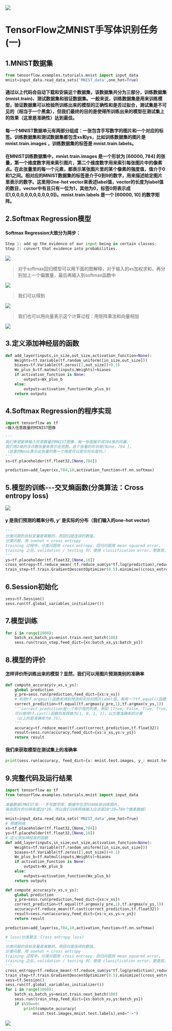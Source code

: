 

![](http://p20tr36iw.bkt.clouddn.com/MNIST.png)
<!--more-->

# TensorFlow之MNIST手写体识别任务(一)

## 1.MNIST数据集
```python
from tensorflow.examples.tutorials.mnist import input_data
mnist=input_data.read_data_sets('MNIST_data',one_hot=True)
```

#### 通过以上代码会自动下载和安装这个数据集，该数据集共分为三部分，训练数据集(mnist.train)、测试数据集和验证数据集。一般来说，训练数据集是用来训练模型，验证数据集可以检验所训练出来的模型的正确性和是否过拟合，测试集是不可见的（相当于一个黑盒），但我们最终的目的是使得所训练出来的模型在测试集上的效果（这里是准确性）达到最佳。

#### 每一个MNIST数据单元有两部分组成：一张包含手写数字的图片和一个对应的标签。训练数据集和测试数据集都包含xs和ys，比如训练数据集的图片是 mnist.train.images ，训练数据集的标签是 mnist.train.labels。

#### 在MNIST训练数据集中，mnist.train.images 是一个形状为 [60000, 784] 的张量，第一个维度数字用来索引图片，第二个维度数字用来索引每张图片中的像素点。在此张量里的每一个元素，都表示某张图片里的某个像素的强度值，值介于0和1之间。相对应的MNIST数据集的标签是介于0到9的数字，用来描述给定图片里表示的数字。这里用One-hot vector来表述label值，vector的长度为label值的数目，vector中有且只有一位为1，其他为0，标签0将表示成([1,0,0,0,0,0,0,0,0,0,0])。mnist.train.labels 是一个 [60000, 10] 的数字矩阵。

## 2.Softmax Regression模型
#### Softmax Regression大致分为两步：
```python
Step 1: add up the evidence of our input being in certain classes;
Step 2: convert that evidence into probabilities.
```

<a href="http://www.codecogs.com/eqnedit.php?latex=evidence_i=\sum_jW_{i,j}*x_j&plus;b_i" target="_blank"><img src="http://latex.codecogs.com/gif.latex?evidence_i=\sum_jW_{i,j}*x_j&plus;b_i"/></a>
>对于softmax回归模型可以用下面的图解释，对于输入的xs加权求和，再分别加上一个偏置量，最后再输入到softmax函数中

![](http://www.tensorfly.cn/tfdoc/images/softmax-regression-scalargraph.png)
>我们可以得到

![](http://www.tensorfly.cn/tfdoc/images/softmax-regression-scalarequation.png)
>我们也可以用向量表示这个计算过程：用矩阵乘法和向量相加

![](http://www.tensorfly.cn/tfdoc/images/softmax-regression-vectorequation.png)

## 3.定义添加神经层的函数
```python
def add_layer(inputs,in_size,out_size,activation_function=None):
    Weights=tf.Variable(tf.random_uniform([in_size,out_size]))
    biases=tf.Variable(tf.zeros([1,out_size])+0.1)
    Wx_plus_b=tf.matmul(inputs,Weights)+biases
    if activation_function is None:
        outputs=Wx_plus_b
    else:
        outputs=activation_function(Wx_plus_b)
    return outputs
```
## 4.Softmax Regression的程序实现
```python
import tensorflow as tf
>输入任意数量的MINIST图像

'''
我们希望能够输入任意数量的MNIST图像，每一张图展平成784维的向量。
我们用2维的浮点数张量来表示这些图，这个张量的形状是[None，784 ]。
（这里的None表示此张量的第一个维度可以是任何长度的。）
'''
xs=tf.placeholder(tf.float32,[None,784])

prediction=add_layer(xs,784,10,activation_function=tf.nn.softmax)
```
## 5.模型的训练---交叉熵函数(分类算法：Cross entropy loss)
![](http://www.tensorfly.cn/tfdoc/images/mnist10.png)
#### y 是我们预测的概率分布, y' 是实际的分布（我们输入的one-hot vector)
```python
'''
分类问题的目标变量是离散的，而回归是连续的数值。
分类问题，用 onehot + cross entropy
training 过程中，分类问题用 cross entropy，回归问题用 mean squared error。
training 之后，validation / testing 时，使用 classification error，更直观，而且是我们最关注的指标。
'''
ys=tf.placeholder(tf.float32,[None,10])
cross_entropy=tf.reduce_mean(-tf.reduce_sum(ys*tf.log(prediction),reduction_indices=[1]))
train_step=tf.train.GradientDescentOptimizer(0.5).minimize((cross_entropy))
```
## 6.Session初始化
```python
sess=tf.Session()
sess.run(tf.global_variables_initializer())
```
## 7.模型训练

```python
for i in range(1000):
    batch_xs,batch_ys=mnist.train.next_batch(100)
    sess.run(train_step,feed_dict={xs:batch_xs,ys:batch_ys})
```
## 8.模型的评价
#### 怎样评价所训练出来的模型？显然，我们可以用图片预测类别的准确率

```python
def compute_accuracy(v_xs,v_ys):
    global prediction
    y_pre=sess.run(prediction,feed_dict={xs:v_xs})
    # 利用tf.argmax()函数来得到预测和实际的图片label值，再用一个tf.equal()函数来判断预测值和真实值是否一致
    correct_prediction=tf.equal(tf.argmax(y_pre,1),tf.argmax(v_ys,1))
    '''correct_prediction是一个布尔值的列表，例如 [True, False, True, True]。
    可以使用tf.cast()函数将其转换为[1, 0, 1, 1]，以方便准确率的计算
    （以上的是准确率为0.75）。
    '''
    accuracy=tf.reduce_mean(tf.cast(correct_prediction,tf.float32))
    result=sess.run(accuracy,feed_dict={xs:v_xs,ys:v_ys})
    return result
```
#### 我们来获取模型在测试集上的准确率
```python
print(sess.run(accuracy, feed_dict={x: mnist.test.images, y_: mnist.test.labels}))
```
## 9.完整代码及运行结果
```python
import tensorflow as tf
from tensorflow.examples.tutorials.mnist import input_data
'''
准备数据(MNIST库---手写数字库，数据中包含55000张训练图片，
每张图片的分辨率是28*28，所以我们训练网络输入应该是28*28=784个像素数据)
'''
mnist=input_data.read_data_sets('MNIST_data',one_hot=True)
# 搭建网络
xs=tf.placeholder(tf.float32,[None,784])
ys=tf.placeholder(tf.float32,[None,10])
# 定义添加神经层的函数
def add_layer(inputs,in_size,out_size,activation_function=None):
    Weights=tf.Variable(tf.random_uniform([in_size,out_size]))
    biases=tf.Variable(tf.zeros([1,out_size])+0.1)
    Wx_plus_b=tf.matmul(inputs,Weights)+biases
    if activation_function is None:
        outputs=Wx_plus_b
    else:
        outputs=activation_function(Wx_plus_b)
    return outputs

def compute_accuracy(v_xs,v_ys):
    global prediction
    y_pre=sess.run(prediction,feed_dict={xs:v_xs})
    correct_prediction=tf.equal(tf.argmax(y_pre,1),tf.argmax(v_ys,1))
    accuracy=tf.reduce_mean(tf.cast(correct_prediction,tf.float32))
    result=sess.run(accuracy,feed_dict={xs:v_xs,ys:v_ys})
    return result

prediction=add_layer(xs,784,10,activation_function=tf.nn.softmax)

# loss(分类算法：Cross entropy loss)
'''
分类问题的目标变量是离散的，而回归是连续的数值。
分类问题，用 onehot + cross entropy
training 过程中，分类问题用 cross entropy，回归问题用 mean squared error。
training 之后，validation / testing 时，使用 classification error，更直观，而且是我们最关注的指标。
'''
cross_entropy=tf.reduce_mean(-tf.reduce_sum(ys*tf.log(prediction),reduction_indices=[1]))
train_step=tf.train.GradientDescentOptimizer(0.5).minimize((cross_entropy))
sess=tf.Session()
sess.run(tf.global_variables_initializer())
for i in range(1000):
    batch_xs,batch_ys=mnist.train.next_batch(100)
    sess.run(train_step,feed_dict={xs:batch_xs,ys:batch_ys})
    if i%50==0:
        print(compute_accuracy(
            mnist.test.images,mnist.test.labels),end="->")
```

![](http://p20tr36iw.bkt.clouddn.com/ten_res.png)
